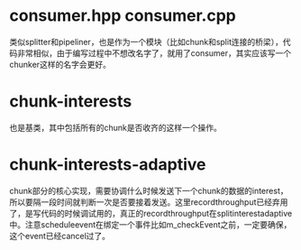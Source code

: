 # consumer.hpp consumer.cpp
类似splitter和pipeliner，也是作为一个模块（比如chunk和split连接的桥梁），代码非常相似，由于编写过程中不想改名字了，就用了consumer，其实应该写一个chunker这样的名字会更好。

# chunk-interests
也是基类，其中包括所有的chunk是否收齐的这样一个操作。

# chunk-interests-adaptive
chunk部分的核心实现，需要协调什么时候发送下一个chunk的数据的interest，所以要隔一段时间就判断一次是否要接着发送。这里recordthroughput已经弃用了，是写代码的时候调试用的，真正的recordthroughput在splitinterestadaptive中。注意scheduleevent在绑定一个事件比如m_checkEvent之前，一定要确保，这个event已经cancel过了。
